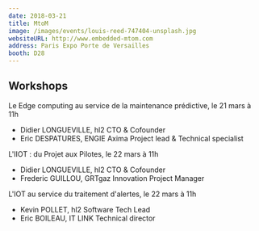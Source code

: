 ```yaml
---
date: 2018-03-21
title: MtoM
image: /images/events/louis-reed-747404-unsplash.jpg
websiteURL: http://www.embedded-mtom.com
address: Paris Expo Porte de Versailles
booth: D28
---
```


## Workshops

Le Edge computing au service de la maintenance prédictive, le 21 mars à 11h

- Didier LONGUEVILLE, hl2 CTO & Cofounder
- Eric DESPATURES, ENGIE Axima Project lead & Technical specialist

L'IIOT : du Projet aux Pilotes, le 22 mars à 11h

- Didier LONGUEVILLE, hl2 CTO & Cofounder
- Frederic GUILLOU, GRTgaz Innovation Project Manager

L'IOT au service du traitement d'alertes, le 22 mars à 11h

- Kevin POLLET, hl2 Software Tech Lead
- Eric BOILEAU, IT LINK Technical director
